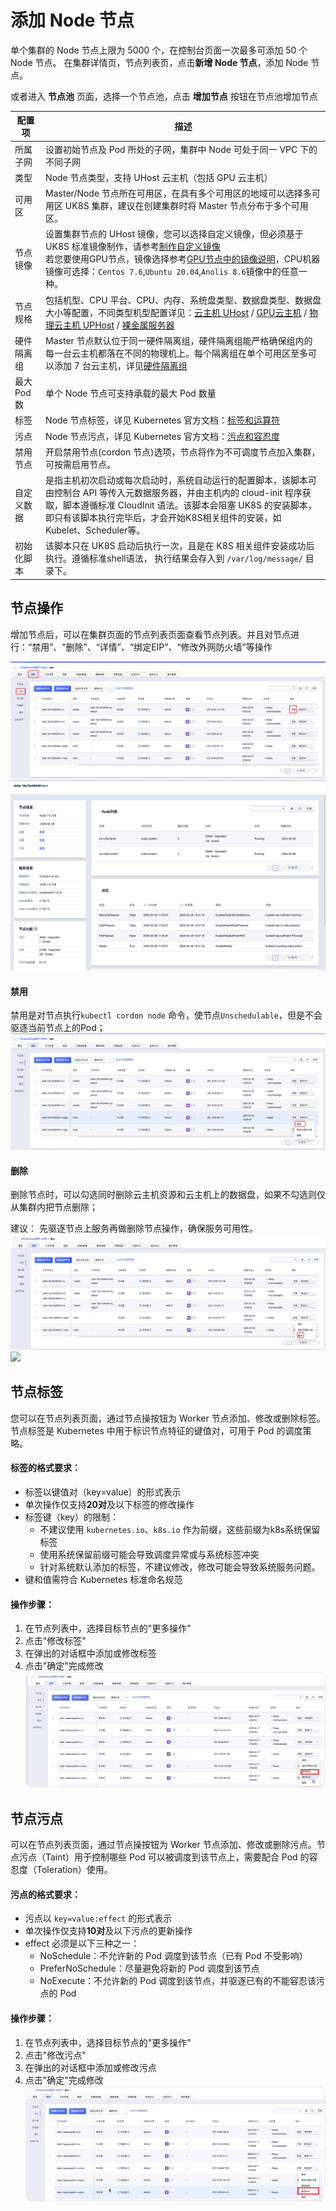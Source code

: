 # 添加 Node 节点

单个集群的 Node 节点上限为 5000 个，在控制台页面一次最多可添加 50 个 Node 节点。 在集群详情页，节点列表页，点击**新增 Node 节点**，添加 Node 节点。

或者进入 **节点池** 页面，选择一个节点池，点击 **增加节点** 按钮在节点池增加节点

| 配置项      | 描述                                                                                                                                                                                            |
| -------- | --------------------------------------------------------------------------------------------------------------------------------------------------------------------------------------------- |
| 所属子网     | 设置初始节点及 Pod 所处的子网，集群中 Node 可处于同一 VPC 下的不同子网                                                                                                                                                   |
| 类型       | Node 节点类型，支持 UHost 云主机（包括 GPU 云主机）                                                                                                                                         |
| 可用区      | Master/Node 节点所在可用区，在具有多个可用区的地域可以选择多可用区 UK8S 集群，建议在创建集群时将 Master 节点分布于多个可用区。                                                                                                                  |
| 节点镜像     | 设置集群节点的 UHost 镜像，您可以选择自定义镜像，但必须基于 UK8S 标准镜像制作，请参考[制作自定义镜像](uk8s/administercluster/custom_image) <br> 若您要使用GPU节点，镜像选择参考[GPU节点中的镜像说明](/uk8s/administercluster/gpu-node)，CPU机器镜像可选择：`Centos 7.6`,`Ubuntu 20.04`,`Anolis 8.6`镜像中的任意一种。                                                                                               |
| 节点规格     | 包括机型、CPU 平台、CPU、内存、系统盘类型、数据盘类型、数据盘大小等配置，不同类型机型配置详见：[云主机 UHost](/uhost/introduction/uhost/type_new) / [GPU云主机](/gpu/README) / [物理云主机 UPHost](uphost/README) / [裸金属服务器](/uphost/type/baremetal) |
| 硬件隔离组    | Master 节点默认位于同一硬件隔离组，硬件隔离组能严格确保组内的每一台云主机都落在不同的物理机上。每个隔离组在单个可用区至多可以添加 7 台云主机，详见[硬件隔离组](uhost/guide/isolationgroup)                                                                             |
| 最大 Pod 数 | 单个 Node 节点可支持承载的最大 Pod 数量                                                                                                                                                                     |
| 标签       | Node 节点标签，详见 Kubernetes 官方文档：[标签和运算符](https://kubernetes.io/zh/docs/concepts/overview/working-with-objects/labels/)                                                                           |
| 污点       | Node 节点污点，详见 Kubernetes 官方文档：[污点和容忍度](https://kubernetes.io/zh/docs/concepts/scheduling-eviction/taint-and-toleration/)                                                                       |
| 禁用节点     | 开启禁用节点(cordon 节点)选项，节点将作为不可调度节点加入集群，可按需启用节点。                                                                                                                                                             |
| 自定义数据    | 是指主机初次启动或每次启动时，系统自动运行的配置脚本，该脚本可由控制台 API 等传入元数据服务器，并由主机内的 cloud-init 程序获取，脚本遵循标准 CloudInit 语法。该脚本会阻塞 UK8S 的安装脚本，即只有该脚本执行完毕后，才会开始K8S相关组件的安装，如Kubelet、Scheduler等。                                |
| 初始化脚本    | 该脚本只在 UK8S 启动后执行一次，且是在 K8S 相关组件安装成功后执行。遵循标准shell语法， 执行结果会存入到 `/var/log/message/` 目录下。                                                                                                         |

## 节点操作

增加节点后，可以在集群页面的节点列表页面查看节点列表。并且对节点进行：“禁用”、“删除”、“详情”、“绑定EIP”、“修改外网防火墙”等操作

![](/images/userguide/addnode/node-list.png)
![](/images/userguide/addnode/node-info.png)
#### 禁用

禁用是对节点执行`kubectl cordon node` 命令，使节点`Unschedulable`，但是不会驱逐当前节点上的Pod；
![](/images/userguide/addnode/node-cordon.png)

#### 删除
删除节点时，可以勾选同时删除云主机资源和云主机上的数据盘，如果不勾选则仅从集群内把节点删除；

建议： 先驱逐节点上服务再做删除节点操作，确保服务可用性。
![](/images/userguide/addnode/node-delete.png)
![](/images/userguide/addnode/node-delete1.png)

## 节点标签
您可以在节点列表页面，通过节点操按钮为 Worker 节点添加、修改或删除标签。节点标签是 Kubernetes 中用于标识节点特征的键值对，可用于 Pod 的调度策略。

#### 标签的格式要求：
- 标签以键值对（key=value）的形式表示
- 单次操作仅支持**20对**及以下标签的修改操作
- 标签键（key）的限制：
    - 不建议使用 `kubernetes.io`、`k8s.io` 作为前缀，这些前缀为k8s系统保留标签
    - 使用系统保留前缀可能会导致调度异常或与系统标签冲突
    - 针对系统默认添加的标签，不建议修改，修改可能会导致系统服务问题。
- 键和值需符合 Kubernetes 标准命名规范

#### 操作步骤：

1. 在节点列表中，选择目标节点的"更多操作"
2. 点击"修改标签"
3. 在弹出的对话框中添加或修改标签
4. 点击"确定"完成修改
   ![](/images/userguide/addnode/update-label.png)

## 节点污点
可以在节点列表页面，通过节点操按钮为 Worker 节点添加、修改或删除污点。节点污点（Taint）用于控制哪些 Pod 可以被调度到该节点上，需要配合 Pod 的容忍度（Toleration）使用。

#### 污点的格式要求：
- 污点以 `key=value:effect` 的形式表示
- 单次操作仅支持**10对**及以下污点的更新操作
- effect 必须是以下三种之一：
    - NoSchedule：不允许新的 Pod 调度到该节点（已有 Pod 不受影响）
    - PreferNoSchedule：尽量避免将新的 Pod 调度到该节点
    - NoExecute：不允许新的 Pod 调度到该节点，并驱逐已有的不能容忍该污点的 Pod

#### 操作步骤：
1. 在节点列表中，选择目标节点的"更多操作"
2. 点击"修改污点"
3. 在弹出的对话框中添加或修改污点
4. 点击"确定"完成修改
   ![](/images/userguide/addnode/update-taint.png)